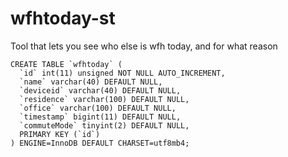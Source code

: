 # wfhtoday-st
Tool that lets you see who else is wfh today, and for what reason

```
CREATE TABLE `wfhtoday` (
  `id` int(11) unsigned NOT NULL AUTO_INCREMENT,
  `name` varchar(40) DEFAULT NULL,
  `deviceid` varchar(40) DEFAULT NULL,
  `residence` varchar(100) DEFAULT NULL,
  `office` varchar(100) DEFAULT NULL,
  `timestamp` bigint(11) DEFAULT NULL,
  `commuteMode` tinyint(2) DEFAULT NULL,
  PRIMARY KEY (`id`)
) ENGINE=InnoDB DEFAULT CHARSET=utf8mb4;
```
